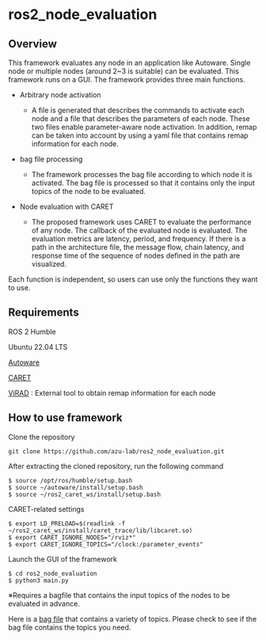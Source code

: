 # ros2_node_evaluation

## Overview

This framework evaluates any node in an application like Autoware. Single node or multiple nodes (around 2~3 is suitable) can be evaluated. This framework runs on a GUI. The framework provides three main functions.

- Arbitrary node activation
  - A file is generated that describes the commands to activate each node and a file that describes the parameters of each node. These two files enable parameter-aware node activation. In addition, remap can be taken into account by using a yaml file that contains remap information for each node.

- bag file processing
  - The framework processes the bag file according to which node it is activated. The bag file is processed so that it contains only the input topics of the node to be evaluated.

- Node evaluation with CARET
  - The proposed framework uses CARET to evaluate the performance of any node. The callback of the evaluated node is evaluated. The evaluation metrics are latency, period, and frequency. If there is a path in the architecture file, the message flow, chain latency, and response time of the sequence of nodes defined in the path are visualized.

Each function is independent, so users can use only the functions they want to use.
  

## Requirements

ROS 2 Humble

Ubuntu 22.04 LTS

[Autoware](https://autowarefoundation.github.io/autoware-documentation/main/)

[CARET](https://tier4.github.io/CARET_doc/latest/)

[ViRAD](https://github.com/NAIST-SE/ViRAD) : External tool to obtain remap information for each node

## How to use framework

Clone the repository
```
git clone https://github.com/azu-lab/ros2_node_evaluation.git
```

After extracting the cloned repository, run the following command
```
$ source /opt/ros/humble/setup.bash
$ source ~/autoware/install/setup.bash
$ source ~/ros2_caret_ws/install/setup.bash
```

CARET-related settings
```
$ export LD_PRELOAD=$(readlink -f ~/ros2_caret_ws/install/caret_trace/lib/libcaret.so)
$ export CARET_IGNORE_NODES="/rviz*"
$ export CARET_IGNORE_TOPICS="/clock:/parameter_events"
```

Launch the GUI of the framework
```
$ cd ros2_node_evaluation
$ python3 main.py
```

※Requires a bagfile that contains the input topics of the nodes to be evaluated in advance.<br>

Here is a [bag file](https://drive.google.com/file/d/1cLoHWzQg_FMSKjitQA6Xdf4vHOku7xHR/view?usp=share_link) that contains a variety of topics. Please check to see if the bag file contains the topics you need.



